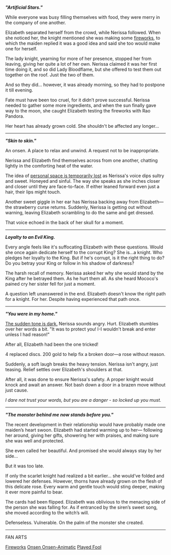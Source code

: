<!-- title: Forgive or Forget -->

***"Artificial Stars."***

While everyone was busy filling themselves with food, they were merry in the company of one another. 

Elizabeth separated herself from the crowd, while Nerissa followed. When she noticed her, the knight mentioned she was making some [fireworks](https://youtu.be/sDjysXFWYbI?t=10435), to which the maiden replied it was a good idea and said she too would make one for herself.

The lady knight, yearning for more of her presence, stopped her from leaving, giving her quite a lot of her own. Nerissa claimed it was her first time doing it, and so did Lady Bloodflame, but she offered to test them out together on the roof. Just the two of them.

And so they did… however, it was already morning, so they had to postpone it till evening. 

Fate must have been too cruel, for it didn’t prove successful. Nerissa needed to gather some more ingredients, and when the sun finally gave way to the moon, she caught Elizabeth testing the fireworks with Rao Pandora.

Her heart has already grown cold. She shouldn't be affected any longer... 

---

***"Skin to skin."***

An onsen. A place to relax and unwind. A request not to be inappropriate.

Nerissa and Elizabeth find themselves across from one another, chatting lightly in the comforting heat of the water.

The idea of [personal space is temporarily lost](https://www.youtube.com/live/sDjysXFWYbI?t=11173) as Nerissa's voice dips sultry and sweet. Honeyed and sinful. The way she speaks as she inches closer and closer until they are face-to-face. If either leaned forward even just a hair, their lips might touch.

Another sweet giggle in her ear has Nerissa backing away from Elizabeth—the strawberry curse returns. Suddenly, Nerissa is getting out without warning, leaving Elizabeth scrambling to do the same and get dressed.

That voice echoed in the back of her skull for a moment.

---

***Loyalty to an Evil King.***

Every angle feels like it's suffocating Elizabeth with these questions. Would she once again dedicate herself to the corrupt King? She is...a knight. Who pledges her loyalty to the King. But if he's corrupt, is it the right thing to do? Do you betray your King or follow in his shadow of darkness?

The harsh recall of memory. Nerissa asked her why she would stand by the King after he betrayed them. As he hurt them all. As she heard Mococo's pained cry her sister fell for just a moment.

A question left unanswered in the end. Elizabeth doesn't know the right path for a knight. For her. Despite having experienced that path once.

---


***"You were in my home."***

[The sudden tone is dark.](https://www.youtube.com/live/sDjysXFWYbI?t=11611) Nerissa sounds angry. Hurt. Elizabeth stumbles over her words a bit. "It was to protect you! I-I wouldn't break and enter unless I had reason!"

After all, Elizabeth had been the one tricked!

4 replaced discs. 200 gold to help fix a broken door—a rose without reason.

Suddenly, a soft laugh breaks the heavy tension. Nerissa isn't angry, just teasing. Relief settles over Elizabeth's shoulders at that.

After all, it was done to ensure Nerissa's safety. A proper knight would knock and await an answer. Not bash down a door in a brazen move without just cause.

*I dare not trust your words, but you are a danger - so locked up you must.*

---

***"The monster behind me now stands before you."***

The recent development in their relationship would have probably made one maiden’s heart swoon. Elizabeth had started warming up to her— following her around, giving her gifts, showering her with praises, and  making sure she was well and protected. 

She even called her beautiful. And promised she would always stay by her side…

But it was too late.

If only the scarlet knight had realized a bit earlier… she would’ve folded and lowered her defenses. However, thorns have already grown on the flesh of this delicate rose. Every warm and gentle touch would sting deeper, making it ever more painful to bear.

The cards had been flipped. Elizabeth was oblivious to the menacing side of the person she was falling for. As if entranced by the siren’s sweet song, she moved according to the witch’s will.

Defenseless. Vulnerable. On the palm of the monster she created.

---
FAN ARTS

[Fireworks](https://x.com/zelmaelstrom/status/1922143256164356165)
[Onsen ](https://x.com/thekaiyip/status/1921344476032663740)
[Onsen-Animatic](https://x.com/_se_t_/status/1921155712278798577)
[Played Fool](https://x.com/SiFXi_/status/1922715233606377622)
